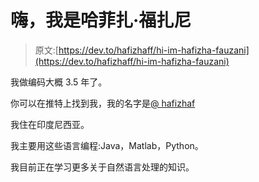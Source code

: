 # 嗨，我是哈菲扎·福扎尼

> 原文:[https://dev.to/hafizhaff/hi-im-hafizha-fauzani](https://dev.to/hafizhaff/hi-im-hafizha-fauzani)

我做编码大概 3.5 年了。

你可以在推特上找到我，我的名字是[@ hafizhaf](https://twitter.com/hafizhaff)

我住在印度尼西亚。

我主要用这些语言编程:Java，Matlab，Python。

我目前正在学习更多关于自然语言处理的知识。